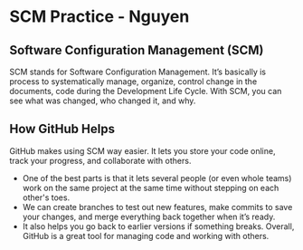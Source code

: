 # SCM Practice - Nguyen

## Software Configuration Management (SCM)

SCM stands for Software Configuration Management. It’s basically is process to systematically manage, organize, control change in the documents, code during the Development Life Cycle. With SCM, you can see what was changed, who changed it, and why. 

## How GitHub Helps

GitHub makes using SCM way easier. It lets you store your code online, track your progress, and collaborate with others. 
+ One of the best parts is that it lets several people (or even whole teams) work on the same project at the same time without stepping on each other's toes. 
+ We can create branches to test out new features, make commits to save your changes, and merge everything back together when it’s ready. 
+ It also helps you go back to earlier versions if something breaks. Overall, GitHub is a great tool for managing code and working with others.
